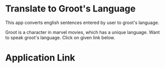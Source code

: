 # Translate to Groot's Language

This app converts english sentences entered by user to groot's language.

Groot is a character in marvel movies, which has a unique language. 
Want to speak groot's language. Click on given link below.

# Application Link



